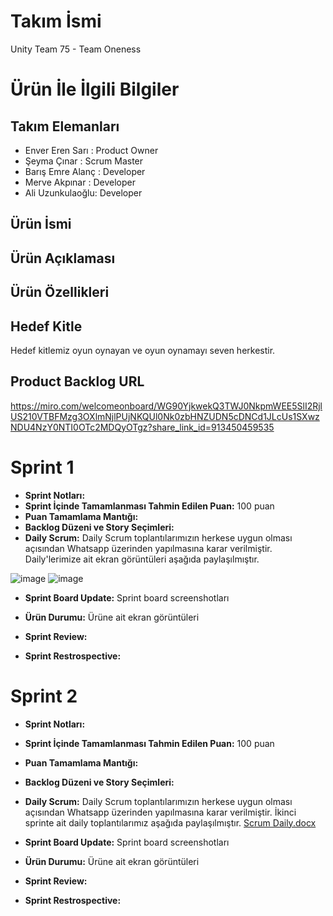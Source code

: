 # Takım İsmi
Unity Team 75 - Team Oneness

# Ürün İle İlgili Bilgiler
## Takım Elemanları
- Enver Eren Sarı : Product Owner
- Şeyma Çınar : Scrum Master
- Barış Emre Alanç : Developer
- Merve Akpınar : Developer
- Ali Uzunkulaoğlu: Developer

## Ürün İsmi

## Ürün Açıklaması

## Ürün Özellikleri

## Hedef Kitle
Hedef kitlemiz oyun oynayan ve oyun oynamayı seven herkestir.

## Product Backlog URL
https://miro.com/welcomeonboard/WG90YjkwekQ3TWJ0NkpmWEE5SlI2RjlUS210VTBFMzg3OXlmNjlPUjNKQUl0Nk0zbHNZUDN5cDNCd1JLcUs1SXwzNDU4NzY0NTI0OTc2MDQyOTgz?share_link_id=913450459535 

# Sprint 1
- **Sprint Notları:**
- **Sprint İçinde Tamamlanması Tahmin Edilen Puan:** 100 puan
- **Puan Tamamlama Mantığı:**
- **Backlog Düzeni ve Story Seçimleri:**
- **Daily Scrum:** Daily Scrum toplantılarımızın herkese uygun olması açısından Whatsapp üzerinden yapılmasına karar verilmiştir.
Daily'lerimize ait ekran görüntüleri aşağıda paylaşılmıştır.

![image](https://user-images.githubusercontent.com/48402741/167467443-69a6c381-bc37-4012-84aa-dd831579d83b.png)
![image](https://user-images.githubusercontent.com/48402741/167467500-e7ca5b90-8921-42f3-b874-910e8622df47.png)

- **Sprint Board Update:** Sprint board screenshotları

- **Ürün Durumu:** Ürüne ait ekran görüntüleri

- **Sprint Review:** 

- **Sprint Restrospective:**

# Sprint 2
- **Sprint Notları:**
- **Sprint İçinde Tamamlanması Tahmin Edilen Puan:** 100 puan
- **Puan Tamamlama Mantığı:**
- **Backlog Düzeni ve Story Seçimleri:**
- **Daily Scrum:** Daily Scrum toplantılarımızın herkese uygun olması açısından Whatsapp üzerinden yapılmasına karar verilmiştir.
İkinci sprinte ait daily toplantılarımız aşağıda paylaşılmıştır.
[Scrum Daily.docx](https://github.com/team-oneness/unity-team-75/files/8750225/Scrum.Daily.docx)

- **Sprint Board Update:** Sprint board screenshotları

- **Ürün Durumu:** Ürüne ait ekran görüntüleri

- **Sprint Review:** 

- **Sprint Restrospective:**



